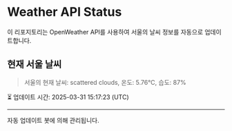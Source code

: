 
# Weather API Status

이 리포지토리는 OpenWeather API를 사용하여 서울의 날씨 정보를 자동으로 업데이트합니다.

## 현재 서울 날씨
> 서울의 현재 날씨: scattered clouds, 온도: 5.76°C, 습도: 87%

⏳ 업데이트 시간: 2025-03-31 15:17:23 (UTC)

---
자동 업데이트 봇에 의해 관리됩니다.

